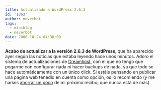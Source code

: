 ```yaml
---
title: Actualizado a WordPress 2.6.3
id: '1063'
author: neverbot
tags:
  - miniblog
  - neverbot
date: 2008-10-24 04:38:09
---
```


**Acabo de actualizar a la versión 2.6.3 de WordPress**, que ha aparecido ayer según las noticias que estaba leyendo hace unos minutos. Adoro el sistema de actualizaciones de [Dreamhost](http://www.dreamhost.com), con el que no tengo que pegarme con configurar nada ni hacer backups de nada, ya que todo se hace automáticamente con un único click. Si estáis pensando en publicar una página web tenedlo en cuenta como opción, os lo recomiendo (y me haríais [ahorrar un poco](/hosting/) de mi próximo recibo, que nunca está de más).